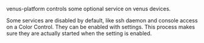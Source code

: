 venus-platform controls some optional service on venus devices.

Some services are disabled by default, like ssh daemon and console access
on a Color Control. They can be enabled with settings. This process makes
sure they are actually started when the setting is enabled.

